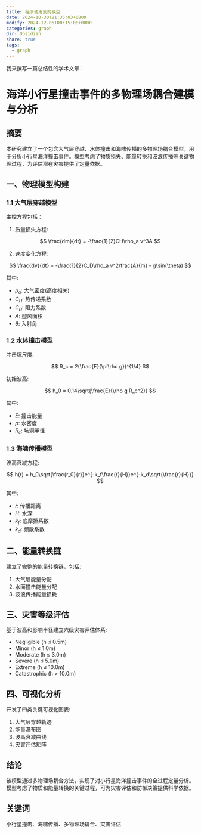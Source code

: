 ```yaml
---
title: 程序使用到的模型
date: 2024-10-30T21:35:03+0800
modify: 2024-12-06T00:15:08+0800
categories: graph
dir: Obsidian
share: true
tags:
  - graph
---
```


我来撰写一篇总结性的学术文章：

# 海洋小行星撞击事件的多物理场耦合建模与分析

## 摘要

本研究建立了一个包含大气层穿越、水体撞击和海啸传播的多物理场耦合模型，用于分析小行星海洋撞击事件。模型考虑了物质损失、能量转换和波浪传播等关键物理过程，为评估潜在灾害提供了定量依据。

## 一、物理模型构建

### 1.1 大气层穿越模型

主控方程包括：

1) 质量损失方程:

$$
\frac{dm}{dt} = -\frac{1}{2}CH\rho_a v^3A
$$

2) 速度变化方程:

$$
\frac{dv}{dt} = -\frac{1}{2}C_D\rho_a v^2\frac{A}{m} - g\sin(\theta)
$$

其中:

- $\rho_a$: 大气密度(高度相关)
- $C_H$: 热传递系数
- $C_D$: 阻力系数
- $A$: 迎风面积
- $\theta$: 入射角

### 1.2 水体撞击模型

冲击坑尺度:

$$
R_c = 2(\frac{E}{\pi\rho g})^{1/4}
$$

初始波高:

$$
h_0 = 0.14\sqrt{\frac{E}{\rho g R_c^2}}
$$

其中:

- $E$: 撞击能量
- $\rho$: 水密度
- $R_c$: 坑洞半径

### 1.3 海啸传播模型

波高衰减方程:

$$
h(r) = h_0\sqrt{\frac{r_0}{r}}e^{-k_f\frac{r}{H}}e^{-k_d\sqrt{\frac{r}{H}}}
$$

其中:

- $r$: 传播距离
- $H$: 水深
- $k_f$: 底摩擦系数
- $k_d$: 频散系数

## 二、能量转换链

建立了完整的能量转换链，包括:

1) 大气层能量分配
2) 水面撞击能量分配
3) 波浪传播能量损耗

## 三、灾害等级评估

基于波高和影响半径建立六级灾害评估体系:

- Negligible (h ≤ 0.5m)
- Minor (h ≤ 1.0m)
- Moderate (h ≤ 3.0m)
- Severe (h ≤ 5.0m)
- Extreme (h ≤ 10.0m)
- Catastrophic (h > 10.0m)

## 四、可视化分析

开发了四类关键可视化图表:

1) 大气层穿越轨迹
2) 能量瀑布图
3) 波高衰减曲线
4) 灾害评估矩阵

## 结论

该模型通过多物理场耦合方法，实现了对小行星海洋撞击事件的全过程定量分析。模型考虑了物质和能量转换的关键过程，可为灾害评估和防御决策提供科学依据。

## 关键词

小行星撞击、海啸传播、多物理场耦合、灾害评估